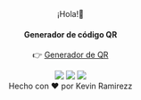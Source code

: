 <div align="center">¡Hola!👋</div>

<div align="center">  
 
 <h4>Generador de código QR</h4>

👉 <a href="https://devramirezz.github.io/GeneradorQR/" target="_blank">Generador de QR</a>

<div align="center">  
<a target="_black"><img src="https://img.shields.io/badge/HTML5-E34F26?style=for-the-badge&logo=html5&logoColor=white" target="_black"></a>
<a target="_black"><img src="https://img.shields.io/badge/CSS3-1572B6?style=for-the-badge&logo=css3&logoColor=white" target="_black"></a>
<a target="_black"><img src="https://img.shields.io/badge/JavaScript-F7DF1E?style=for-the-badge&logo=javascript&logoColor=black" target="_black"></a>
</div>





<div align="center"> Hecho con &hearts; por Kevin Ramirezz </div>
